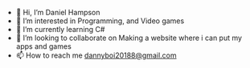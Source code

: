 - 👋 Hi, I’m Daniel Hampson
- 👀 I’m interested in Programming, and Video games
- 🌱 I’m currently learning C#
- 💞️ I’m looking to collaborate on Making a website where i can put my apps and games
- 📫 How to reach me dannyboi20188@gmail.com

<!---
HelloThereShrek/HelloThereShrek is a ✨ special ✨ repository because its `README.md` (this file) appears on your GitHub profile.
You can click the Preview link to take a look at your changes.
--->
